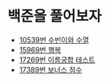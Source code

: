 # 백준을 풀어보자

- [10539번 수빈이와 수열](10539)
- [15969번 행복](15969)
- [17269번 이름궁합 테스트](17269)
- [17389번 보너스 점수](17389)
